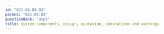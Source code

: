```yaml
---
id: "021.04.03.02"
parent: "021.04.03"
questionBank: "atpl"
title: System components, design, operation, indications and warnings
---
```

